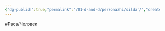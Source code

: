 ```yaml
---
{"dg-publish":true,"permalink":"/01-d-and-d/personazhi/sildar/","created":"2024-11-09T09:06:49.957+03:00","updated":"2023-12-26T14:53:18.511+03:00"}
---
```


#Раса/Человек 